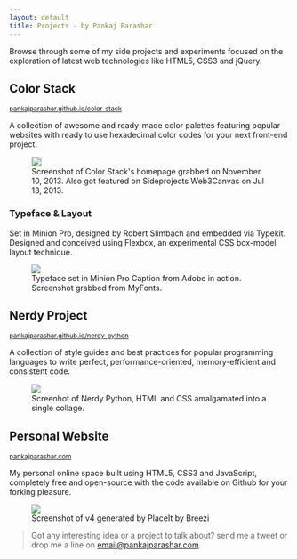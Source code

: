 ```yaml
---
layout: default
title: Projects - by Pankaj Parashar
---
```


<article class="projects">
    <p>Browse through some of my side projects and experiments focused on the exploration of latest web technologies like HTML5, CSS3 and jQuery.</p>
    <h2 class="post__title">Color Stack</h2>
    <small class="post__date"><a href="http://pankajparashar.github.io/color-stack/">pankajparashar.github.io/color-stack</a></small>
    <p>A collection of awesome and ready-made color palettes featuring popular websites with ready to use hexadecimal color codes for your next front-end project.</p>
    <figure>
        <img src="http://res.cloudinary.com/dw9fem4ki/image/upload/v1391875675/Color_Stack_jh8liu.png" style="border:1px solid #ccc;">
        <figcaption>Screenshot of Color Stack's homepage grabbed on November 10, 2013. Also got featured on Sideprojects Web3Canvas on Jul 13, 2013.</figcaption>
    </figure>
    <h3>Typeface &amp; Layout</h3>
    <p>Set in Minion Pro, designed by Robert Slimbach and embedded via Typekit. Designed and conceived using Flexbox, an experimental CSS box-model layout technique.</p>
    <figure>
        <img src="http://cdn.myfonts.net/s/aw/1440x720/198/0/101761.png">
        <figcaption>Typeface set in Minion Pro Caption from Adobe in action. Screenshot grabbed from MyFonts.</figcaption>
    </figure>
</article>

<article class="projects">
    <h2 class="post__title">Nerdy Project</h2>
    <small class="post__date"><a href="http://pankajparashar.github.io/nerdy-python/">pankajparashar.github.io/nerdy-python</a></small>
    <p>A collection of style guides and best practices for popular programming languages to write perfect, performance-oriented, memory-efficient and consistent code.</p>
    <figure>
        <img src="http://res.cloudinary.com/dw9fem4ki/image/upload/v1391875669/Nerdy_Project_ybh6n2.png" style="border:1px solid #eee;border-left:none">
        <figcaption>Screenhot of Nerdy Python, HTML and CSS amalgamated into a single collage.</figcaption>
    </figure>
</article>

<article class="projects">
    <h2 class="post__title">Personal Website</h2>
    <small class="post__date"><a href="http://pankajparashar.com/">pankajparashar.com</a></small>
    <p>My personal online space built using HTML5, CSS3 and JavaScript, completely free and open-source with the code available on Github for your forking pleasure.</p>
    <figure>
        <img src="http://res.cloudinary.com/dw9fem4ki/image/upload/v1391875675/Personal_Website_m7oezj.png">
        <figcaption>Screenshot of v4 generated by PlaceIt by Breezi</figcaption>
    </figure>
    <!--<figure>
        <img src="/img/logo/logo.png">
        <figcaption>Logo, Design, Branding and Illustration courtesy of ingenious @sokratus. Images available in both .png and .svg format. Vectors generated by Sketch from Bohemian Coding.</figcaption>
    </figure>-->
    <blockquote><p>Got any interesting idea or a project to talk about? send me a tweet or drop me a line on <a href="mailto:email@pankajparashar.com">email@pankajparashar.com</a>.</p></blockquote>
</article>
